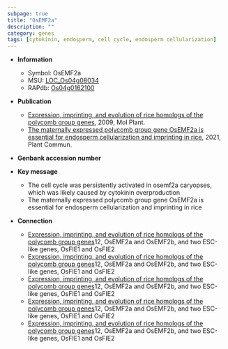 ```yaml
---
subpage: true
title: "OsEMF2a"
description: ""
category: genes
tags: [cytokinin, endosperm, cell cycle, endosperm cellularization]
---
```


* **Information**  
    + Symbol: OsEMF2a  
    + MSU: [LOC_Os04g08034](http://rice.plantbiology.msu.edu/cgi-bin/ORF_infopage.cgi?orf=LOC_Os04g08034)  
    + RAPdb: [Os04g0162100](http://rapdb.dna.affrc.go.jp/viewer/gbrowse_details/irgsp1?name=Os04g0162100)  

* **Publication**  
    + [Expression, imprinting, and evolution of rice homologs of the polycomb group genes](http://www.ncbi.nlm.nih.gov/pubmed?term=Expression,+imprinting,+and+evolution+of+rice+homologs+of+the+polycomb+group+genes%5BTitle%5D), 2009, Mol Plant.
    + [The maternally expressed polycomb group gene OsEMF2a is essential for endosperm cellularization and imprinting in rice](http://www.ncbi.nlm.nih.gov/pubmed?term=The+maternally+expressed+polycomb+group+gene+OsEMF2a+is+essential+for+endosperm+cellularization+and+imprinting+in+rice%5BTitle%5D), 2021, Plant Commun.

* **Genbank accession number**  

* **Key message**  
    + The cell cycle was persistently activated in osemf2a caryopses, which was likely caused by cytokinin overproduction
    + The maternally expressed polycomb group gene OsEMF2a is essential for endosperm cellularization and imprinting in rice

* **Connection**  
    + [Expression, imprinting, and evolution of rice homologs of the polycomb group genes](z)12, OsEMF2a and OsEMF2b, and two ESC-like genes, OsFIE1 and OsFIE2
    + [Expression, imprinting, and evolution of rice homologs of the polycomb group genes](z)12, OsEMF2a and OsEMF2b, and two ESC-like genes, OsFIE1 and OsFIE2
    + [Expression, imprinting, and evolution of rice homologs of the polycomb group genes](z)12, OsEMF2a and OsEMF2b, and two ESC-like genes, OsFIE1 and OsFIE2
    + [Expression, imprinting, and evolution of rice homologs of the polycomb group genes](z)12, OsEMF2a and OsEMF2b, and two ESC-like genes, OsFIE1 and OsFIE2
    + [Expression, imprinting, and evolution of rice homologs of the polycomb group genes](z)12, OsEMF2a and OsEMF2b, and two ESC-like genes, OsFIE1 and OsFIE2



